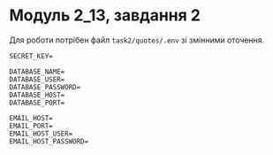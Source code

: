 # Модуль 2_13, завдання 2

Для роботи потрібен файл `task2/quotes/.env` зі змінними оточення.


```dotenv
SECRET_KEY=

DATABASE_NAME=
DATABASE_USER=
DATABASE_PASSWORD=
DATABASE_HOST=
DATABASE_PORT=

EMAIL_HOST=
EMAIL_PORT=
EMAIL_HOST_USER=
EMAIL_HOST_PASSWORD=
```